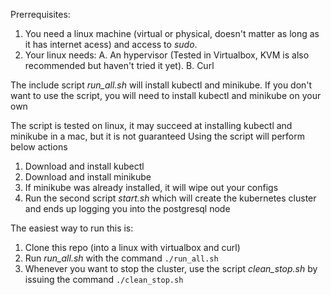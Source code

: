  Prerrequisites:

1. You need a linux machine (virtual or physical, doesn't matter as long as it has internet acess) and access to *sudo*.
2. Your linux needs:
  A. An hypervisor (Tested in Virtualbox, KVM is also recommended but haven't tried it yet).
  B. Curl
 
The include script _run_all.sh_ will install kubectl and minikube.
If you don't want to use the script, you will need to install kubectl and minikube on your own

The script is tested on linux, it may succeed at installing kubectl and minikube in a mac, but it is not guaranteed
Using the script will perform below actions
 1. Download and install kubectl
 2. Download and install minikube
 3. If minikube was already installed, it will wipe out your configs
 4. Run the second script _start.sh_ which will create the kubernetes cluster and ends up logging you into the postgresql node

The easiest way to run this is:
 1. Clone this repo (into a linux with virtualbox and curl)
 2. Run _run_all.sh_ with the command `./run_all.sh`
 3. Whenever you want to stop the cluster, use the script _clean_stop.sh_ by issuing the command `./clean_stop.sh`
